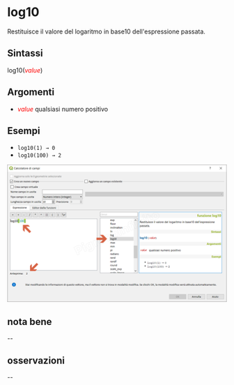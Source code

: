 # log10

Restituisce il valore del logaritmo in base10 dell'espressione passata.

## Sintassi

log10(_<span style="color:red;">value</span>_)

## Argomenti

* _<span style="color:red;">value</span>_ qualsiasi numero positivo

## Esempi

* `log10(1) → 0`
* `log10(100) → 2`

![](../../img/matematica/log10/log101.png)

## nota bene

--

## osservazioni

--
